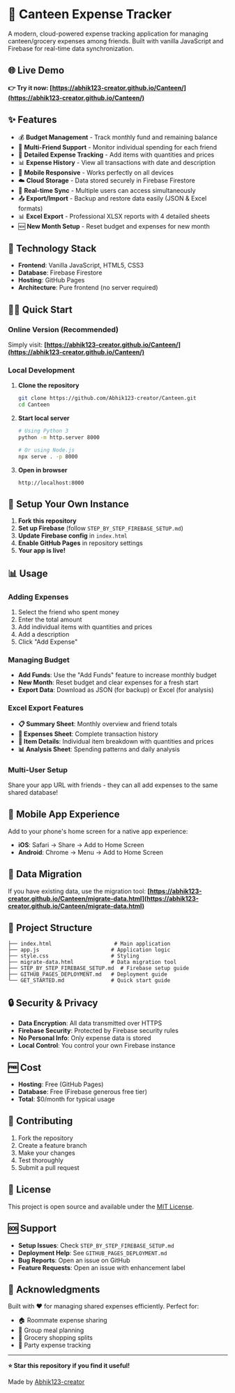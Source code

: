 # 🛒 Canteen Expense Tracker

A modern, cloud-powered expense tracking application for managing canteen/grocery expenses among friends. Built with vanilla JavaScript and Firebase for real-time data synchronization.

## 🌐 **Live Demo**
**👉 Try it now: [https://abhik123-creator.github.io/Canteen/](https://abhik123-creator.github.io/Canteen/)**

## ✨ **Features**

- 💰 **Budget Management** - Track monthly fund and remaining balance
- 👥 **Multi-Friend Support** - Monitor individual spending for each friend
- 📝 **Detailed Expense Tracking** - Add items with quantities and prices
- 📊 **Expense History** - View all transactions with date and description
- 📱 **Mobile Responsive** - Works perfectly on all devices
- ☁️ **Cloud Storage** - Data stored securely in Firebase Firestore
- 🔄 **Real-time Sync** - Multiple users can access simultaneously
- 📤 **Export/Import** - Backup and restore data easily (JSON & Excel formats)
- 📊 **Excel Export** - Professional XLSX reports with 4 detailed sheets
- 🆕 **New Month Setup** - Reset budget and expenses for new month

## 🚀 **Technology Stack**

- **Frontend**: Vanilla JavaScript, HTML5, CSS3
- **Database**: Firebase Firestore
- **Hosting**: GitHub Pages
- **Architecture**: Pure frontend (no server required)

## 🏃‍♂️ **Quick Start**

### Online Version (Recommended)
Simply visit: **[https://abhik123-creator.github.io/Canteen/](https://abhik123-creator.github.io/Canteen/)**

### Local Development
1. **Clone the repository**
   ```bash
   git clone https://github.com/Abhik123-creator/Canteen.git
   cd Canteen
   ```

2. **Start local server**
   ```bash
   # Using Python 3
   python -m http.server 8000
   
   # Or using Node.js
   npx serve . -p 8000
   ```

3. **Open in browser**
   ```
   http://localhost:8000
   ```

## 🔧 **Setup Your Own Instance**

1. **Fork this repository**
2. **Set up Firebase** (follow `STEP_BY_STEP_FIREBASE_SETUP.md`)
3. **Update Firebase config** in `index.html`
4. **Enable GitHub Pages** in repository settings
5. **Your app is live!**

## 📊 **Usage**

### Adding Expenses
1. Select the friend who spent money
2. Enter the total amount
3. Add individual items with quantities and prices
4. Add a description
5. Click "Add Expense"

### Managing Budget
- **Add Funds**: Use the "Add Funds" feature to increase monthly budget
- **New Month**: Reset budget and clear expenses for a fresh start
- **Export Data**: Download as JSON (for backup) or Excel (for analysis)

### Excel Export Features
- **📋 Summary Sheet**: Monthly overview and friend totals
- **📝 Expenses Sheet**: Complete transaction history  
- **🛒 Item Details**: Individual item breakdown with quantities and prices
- **📊 Analysis Sheet**: Spending patterns and daily analysis

### Multi-User Setup
Share your app URL with friends - they can all add expenses to the same shared database!

## 📱 **Mobile App Experience**

Add to your phone's home screen for a native app experience:
- **iOS**: Safari → Share → Add to Home Screen
- **Android**: Chrome → Menu → Add to Home Screen

## 🔄 **Data Migration**

If you have existing data, use the migration tool:
**[https://abhik123-creator.github.io/Canteen/migrate-data.html](https://abhik123-creator.github.io/Canteen/migrate-data.html)**

## 📁 **Project Structure**

```
├── index.html                    # Main application
├── app.js                       # Application logic
├── style.css                    # Styling
├── migrate-data.html            # Data migration tool
├── STEP_BY_STEP_FIREBASE_SETUP.md  # Firebase setup guide
├── GITHUB_PAGES_DEPLOYMENT.md   # Deployment guide
└── GET_STARTED.md               # Quick start guide
```

## 🔒 **Security & Privacy**

- **Data Encryption**: All data transmitted over HTTPS
- **Firebase Security**: Protected by Firebase security rules
- **No Personal Info**: Only expense data is stored
- **Local Control**: You control your own Firebase instance

## 🆓 **Cost**

- **Hosting**: Free (GitHub Pages)
- **Database**: Free (Firebase generous free tier)
- **Total**: $0/month for typical usage

## 🤝 **Contributing**

1. Fork the repository
2. Create a feature branch
3. Make your changes
4. Test thoroughly
5. Submit a pull request

## 📄 **License**

This project is open source and available under the [MIT License](LICENSE).

## 🆘 **Support**

- **Setup Issues**: Check `STEP_BY_STEP_FIREBASE_SETUP.md`
- **Deployment Help**: See `GITHUB_PAGES_DEPLOYMENT.md`
- **Bug Reports**: Open an issue on GitHub
- **Feature Requests**: Open an issue with enhancement label

## 🎉 **Acknowledgments**

Built with ❤️ for managing shared expenses efficiently. Perfect for:
- 🏠 Roommate expense sharing
- 🍕 Group meal planning
- 🛒 Grocery shopping splits
- 🎉 Party expense tracking

---

**⭐ Star this repository if you find it useful!**

Made by [Abhik123-creator](https://github.com/Abhik123-creator)